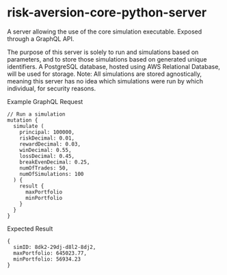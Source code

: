 # risk-aversion-core-python-server
A server allowing the use of the core simulation executable. Exposed through a GraphQL API.

The purpose of this server is solely to run and simulations based on parameters, and to store those simulations based on generated unique identifiers.
A PostgreSQL database, hosted using AWS Relational Database, will be used for storage. Note: All simulations are stored agnostically, meaning this
server has no idea which simulations were run by which individual, for security reasons.

Example GraphQL Request

```
// Run a simulation
mutation {
  simulate (
    principal: 100000,
    riskDecimal: 0.01,
    rewardDecimal: 0.03,
    winDecimal: 0.55,
    lossDecimal: 0.45,
    breakEvenDecimal: 0.25,
    numOfTrades: 50,
    numOfSimulations: 100
  ) {
    result {
      maxPortfolio
      minPortfolio
    }
  }
}
```

Expected Result

```
{
  simID: 8dk2-29dj-d8l2-8dj2,
  maxPortfolio: 645023.77,
  minPortfolio: 56934.23
}
```
